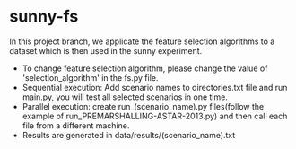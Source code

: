 # sunny-fs
In this project branch, we applicate the feature selection algorithms to a dataset which is then used in the sunny experiment.

- To change feature selection algorithm, please change the value of 'selection_algorithm' in the fs.py file.
- Sequential execution: Add scenario names to directories.txt file and run main.py, you will test all selected scenarios in one time.
- Parallel execution: create run_(scenario_name).py files(follow the example of run_PREMARSHALLING-ASTAR-2013.py) and then call each file from a different machine.
- Results are generated in data/results/(scenario_name).txt
